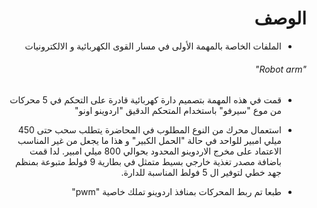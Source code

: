 <h1 dir="rtl"> الوصف </h1>

<div dir="rtl">


- الملفات الخاصة بالمهمة الأولى في مسار القوى الكهربائية و الالكترونيات
###### "Robot arm"

- قمت في هذه المهمة بتصميم دارة كهربائية قادرة على التحكم في 5 محركات من موع "سيرفو" باستخدام المتحكم الدقيق "اردوينو اونو" 

- استعمال محرك من النوع المطلوب في المحاضرة يتطلب سحب حتى 450 ميلي امبير للواحد في حالة "الحمل الكبير" و هذا ما يجعل من غير المناسب الاعتماد على مخرج الاردوينو المحدود بحوالي 800 ميلي امبير. لدا قمت باضافة مصدر تغذية خارجي بسيط متمثل في بطارية 9 فولط متبوعة بمنظم جهد خطي لتوفير ال 5 فولط المناسبة للدارة.

- طبعا تم ربط المحركات بمنافذ اردوينو تملك خاصية "pwm"


</div>
